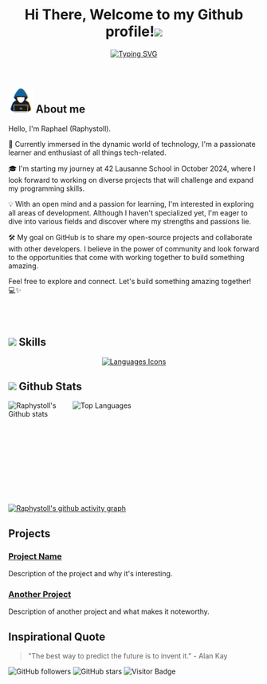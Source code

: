 <h1 align="center"><b>Hi There, Welcome to my Github profile!</b><img src="https://media.giphy.com/media/hvRJCLFzcasrR4ia7z/giphy.gif" width="35"></h1>

<p align="center">
  <a href="https://github.com/DenverCoder1/readme-typing-svg">
    <img src="http://readme-typing-svg.herokuapp.com?font=Courier+New&pause=1000&color=00FF41&center=true&vCenter=true&width=435&lines=Hi%2C+I%E2%80%99m+Rapha%C3%ABl;Welcome+to+my+GitHub+profile!;I+love+coding+and+solving+problems!;Check+out+my+latest+projects" alt="Typing SVG">
  </a>
</p>

<br>

## <picture><img src="https://github.com/0xAbdulKhalid/0xAbdulKhalid/raw/main/assets/mdImages/about_me.gif" width="50px"></picture> **About me**

Hello, I'm Raphael (Raphystoll).

🚀 Currently immersed in the dynamic world of technology, I'm a passionate learner and enthusiast of all things tech-related.

🎓 I'm starting my journey at 42 Lausanne School in October 2024, where I look forward to working on diverse projects that will challenge and expand my programming skills.

💡 With an open mind and a passion for learning, I'm interested in exploring all areas of development. Although I haven't specialized yet, I'm eager to dive into various fields and discover where my strengths and passions lie.

🛠️ My goal on GitHub is to share my open-source projects and collaborate with other developers. I believe in the power of community and look forward to the opportunities that come with working together to build something amazing.

Feel free to explore and connect. Let's build something amazing together! 💻✨

<br><br>

## <img src="https://media2.giphy.com/media/QssGEmpkyEOhBCb7e1/giphy.gif?cid=ecf05e47a0n3gi1bfqntqmob8g9aid1oyj2wr3ds3mg700bl&rid=giphy.gif" width="25"><b> Skills</b>

<p align="center">
  <a href="https://skillicons.dev">	
    <img height="32" src="https://skillicons.dev/icons?i=c,python,javascript,typescript,react,html,css&theme=light" alt="Languages Icons"/>
  </a>
</p>

## <img src="https://media.giphy.com/media/iY8CRBdQXODJSCERIr/giphy.gif" width="35"><b> Github Stats</b>

<p align="center">
  <div style="display: flex; justify-content: center; align-items: center;">
      <img src="https://github-readme-stats.vercel.app/api?username=Raphystoll&show_icons=true&locale=en&layout=compact&line_height=20&title_color=7A7ADB&icon_color=2234AE&text_color=D3D3D3&bg_color=0,000000,130F40" alt="Raphystoll's Github stats" height="192px"/>
      <img src="https://github-readme-stats.vercel.app/api/top-langs?username=Raphystoll&langs_count=4&show_icons=true&locale=en&layout=compact&theme=material-palenight" alt="Top Languages" width="375" height="192px"/>
  </div>
</p>

[![Raphystoll's github activity graph](https://activity-graph.herokuapp.com/graph?username=Raphystoll&theme=rogue)](https://github.com/Raphystoll/github-readme-activity-graph)

## Projects
### [Project Name](link_to_project)
Description of the project and why it's interesting.

### [Another Project](link_to_project)
Description of another project and what makes it noteworthy.

## Inspirational Quote
> "The best way to predict the future is to invent it." - Alan Kay

![GitHub followers](https://img.shields.io/github/followers/Raphystoll?label=Follow&style=social)
![GitHub stars](https://img.shields.io/github/stars/Raphystoll?style=social)
![Visitor Badge](https://visitor-badge.glitch.me/badge?page_id=Raphystoll.visitor-badge)
